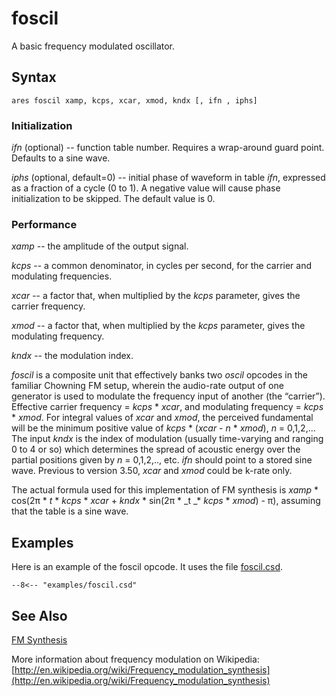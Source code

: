 <!--
id:foscil
category:Signal Generators:FM Synthesis
-->
# foscil
A basic frequency modulated oscillator.

## Syntax
``` csound-orc
ares foscil xamp, kcps, xcar, xmod, kndx [, ifn , iphs]
```

### Initialization

_ifn_ (optional) -- function table number. Requires a
wrap-around guard point.  Defaults to a sine wave.

_iphs_ (optional, default=0) -- initial phase of waveform in table _ifn_, expressed as a fraction of a cycle (0 to 1). A negative value will cause phase initialization to be skipped. The default value is 0.

### Performance

_xamp_ -- the amplitude of the output signal.

_kcps_ -- a common denominator, in cycles per second, for the carrier and modulating frequencies.

_xcar_ -- a factor that, when multiplied by the _kcps_ parameter, gives the carrier frequency.

_xmod_ -- a factor that, when multiplied by the _kcps_ parameter, gives the modulating frequency.

_kndx_ -- the modulation index.

_foscil_ is a composite unit that effectively banks two _oscil_ opcodes in the familiar Chowning FM setup, wherein the audio-rate output of one generator is used to modulate the frequency input of another (the &#8220;carrier&#8221;). Effective carrier frequency = _kcps_ * _xcar_, and modulating frequency = _kcps_ * _xmod_. For integral values of _xcar_ and _xmod_, the perceived fundamental will be the minimum positive value of _kcps_ * (_xcar_ - _n_ * _xmod_), _n_ = 0,1,2,... The input _kndx_ is the index of modulation (usually time-varying and ranging 0 to 4 or so) which determines the spread of acoustic energy over the partial positions given by _n_ = 0,1,2,.., etc. _ifn_ should point to a stored sine wave. Previous to version 3.50, _xcar_ and _xmod_ could be k-rate only.

The actual formula used for this implementation of FM synthesis is _xamp_ * cos(2&#960; * _t_ * _kcps_ * _xcar_ + _kndx_ * sin(2&#960; * _t _* _kcps_ * _xmod_) - &#960;), assuming that the table is a sine wave.

## Examples

Here is an example of the foscil opcode. It uses the file [foscil.csd](../../examples/foscil.csd).

``` csound-orc title="Example of the foscil opcode." linenums="1"
--8<-- "examples/foscil.csd"
```

## See Also

[FM Synthesis](../../siggen/fmsynth)

More information about frequency modulation on Wikipedia: [http://en.wikipedia.org/wiki/Frequency_modulation_synthesis](http://en.wikipedia.org/wiki/Frequency_modulation_synthesis)
